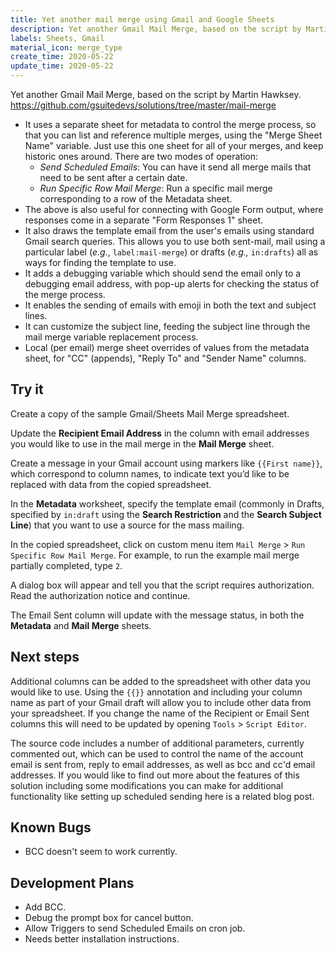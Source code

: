 ```yaml
---
title: Yet another mail merge using Gmail and Google Sheets
description: Yet another Gmail Mail Merge, based on the script by Martin Hawksey.  https://github.com/gsuitedevs/solutions/tree/master/mail-merge
labels: Sheets, Gmail
material_icon: merge_type
create_time: 2020-05-22
update_time: 2020-05-22
---
```


Yet another Gmail Mail Merge, based on the script by Martin Hawksey.
https://github.com/gsuitedevs/solutions/tree/master/mail-merge

* It uses a separate sheet for metadata to control the merge process, so that you can list and reference multiple merges, using the "Merge Sheet Name" variable. Just use this one sheet for all of your merges, and keep historic ones around.  There are two modes of operation:
  * _Send Scheduled Emails_: You can have it send all merge mails that need to be sent after a certain date.  
  * _Run Specific Row Mail Merge_: Run a specific mail merge corresponding to a row of the Metadata sheet.
* The above is also useful for connecting with Google Form output, where responses come in a separate "Form Responses 1" sheet.
* It also draws the template email from the user's emails using standard Gmail search queries.  This allows you to use both sent-mail, mail using a particular label (_e.g._, `label:mail-merge`) or drafts (_e.g.,_ `in:drafts`) all as ways for finding the template to use.
* It adds a debugging variable which should send the email only to a debugging email address, with pop-up alerts for checking the status of the merge process.
* It enables the sending of emails with emoji in both the text and subject lines.
* It can customize the subject line, feeding the subject line through the mail merge variable replacement process.
* Local (per email) merge sheet overrides of values from the metadata sheet, for "CC" (appends), "Reply To" and "Sender Name" columns.

## Try it
Create a copy of the sample Gmail/Sheets Mail Merge spreadsheet.

Update the **Recipient Email Address** in the column with email addresses you would like to use in the mail merge in the **Mail Merge** sheet.

Create a message in your Gmail account using markers like `{{First name}}`, which correspond to column names, to indicate text you’d like to be replaced with data from the copied spreadsheet.

In the **Metadata** worksheet, specify the template email (commonly in Drafts, specified by `in:draft` using the **Search Restriction** and the **Search Subject Line**) that you want to use a source for the mass mailing.

In the copied spreadsheet, click on custom menu item `Mail Merge` > `Run Specific Row Mail Merge`.  For example, to run the example mail merge partially completed, type `2`. 

A dialog box will appear and tell you that the script requires authorization. Read the authorization notice and continue.

The Email Sent column will update with the message status, in both the **Metadata** and **Mail Merge** sheets.

## Next steps

Additional columns can be added to the spreadsheet with other data you would like to use. Using the `{{}}` annotation and including your column name as part of your Gmail draft will allow you to include other data from your spreadsheet. If you change the name of the Recipient or Email Sent columns this will need to be updated by opening `Tools` > `Script Editor`.

The source code includes a number of additional parameters, currently commented out, which can be used to control the name of the account email is sent from, reply to email addresses, as well as bcc and cc'd email addresses. If you would like to find out more about the features of this solution including some modifications you can make for additional functionality like setting up scheduled sending here is a related blog post.

## Known Bugs
* BCC doesn't seem to work currently.

## Development Plans
* Add BCC.
* Debug the prompt box for cancel button.
* Allow Triggers to send Scheduled Emails on cron job.
* Needs better installation instructions.

